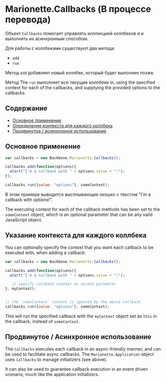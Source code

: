 # Marionette.Callbacks (В процессе перевода)

Объект `Callbacks` помогает управлять коллекцией коллбеков и и выполнять их асинхронным способом.

Для работы с коллбеками существуют два метода: 

* `add`
* `run`

Метод `add` добавляет новый коллбек, который будет выполнен позже. 

Метод The `run` выполняет все текущие коллбеки in, using the
specified context for each of the callbacks, and supplying the
provided options to the callbacks.

## Содержание

* [Основное применение](#basic-usage)
* [Определение контекста для каждого коллбека](#specify-context-per-callback)
* [Продвинутое / асинхронное использование](#advanced--async-use)

## Основное применение

```js
var callbacks = new Backbone.Marionette.Callbacks();

callbacks.add(function(options){
  alert("I'm a callback with " + options.value + "!");
});

callbacks.run({value: "options"}, someContext);
```

В этом примере выводится высплывающее окошко с текстом "I'm a callback
with options!".

The executing context for each of the callback methods has been set to the `someContext` object, which is an optional parameter that can be any valid JavaScript object.

## Указание контекста для каждого коллбека

You can optionally specify the context that you want each callback to be
executed with, when adding a callback:

```js
var callbacks = new Backbone.Marionette.Callbacks();

callbacks.add(function(options){
  alert("I'm a callback with " + options.value + "!");

   // specify callback context as second parameter
}, myContext);


// the `someContext` context is ignored by the above callback
callbacks.run({value: "options"}, someContext);
```

This will run the specified callback with the `myContext` object set as
`this` in the callback, instead of `someContext`.

## Продвинутое / Асинхронное использование

The `Callbacks` executes each callback in an async-friendly 
manner, and can be used to facilitate async callbacks. 
The `Marionette.Application` object uses `Callbacks`
to manage initializers (see above). 

It can also be used to guarantee callback execution in an event
driven scenario, much like the application initializers.